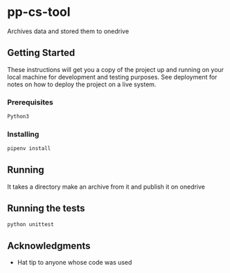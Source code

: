 # pp-cs-tool

Archives data and stored them to onedrive

## Getting Started

These instructions will get you a copy of the project up and running on your local machine for development and testing purposes. See deployment for notes on how to deploy the project on a live system.

### Prerequisites

```bash
Python3
```

### Installing

```bash
pipenv install
```

## Running

It takes a directory make an archive from it and publish it on onedrive

## Running the tests

```bash
python unittest
```


## Acknowledgments
* Hat tip to anyone whose code was used

